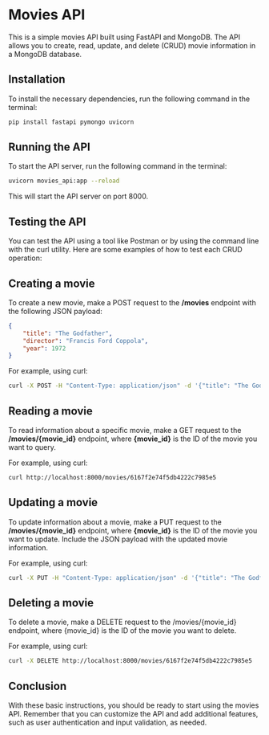 # Movies API
This is a simple movies API built using FastAPI and MongoDB. The API allows you to create, read, update, and delete (CRUD) movie information in a MongoDB database.

## Installation
To install the necessary dependencies, run the following command in the terminal:

```bash
pip install fastapi pymongo uvicorn
```
## Running the API
To start the API server, run the following command in the terminal:

```bash
uvicorn movies_api:app --reload
```
This will start the API server on port 8000.

## Testing the API
You can test the API using a tool like Postman or by using the command line with the curl utility. Here are some examples of how to test each CRUD operation:

## Creating a movie
To create a new movie, make a POST request to the **/movies** endpoint with the following JSON payload:

```json
{
    "title": "The Godfather",
    "director": "Francis Ford Coppola",
    "year": 1972
}
```
For example, using curl:

```bash
curl -X POST -H "Content-Type: application/json" -d '{"title": "The Godfather", "director": "Francis Ford Coppola", "year": 1972}' http://localhost:8000/movies
```
## Reading a movie
To read information about a specific movie, make a GET request to the **/movies/{movie_id}** endpoint, where **{movie_id}** is the ID of the movie you want to query.

For example, using curl:

```bash
curl http://localhost:8000/movies/6167f2e74f5db4222c7985e5
```
## Updating a movie
To update information about a movie, make a PUT request to the **/movies/{movie_id}** endpoint, where **{movie_id}** is the ID of the movie you want to update. Include the JSON payload with the updated movie information.

For example, using curl:

```bash
curl -X PUT -H "Content-Type: application/json" -d '{"title": "The Godfather Part II", "director": "Francis Ford Coppola", "year": 1974}' http://localhost:8000/movies/6167f2e74f5db4222c7985e5
```
## Deleting a movie
To delete a movie, make a DELETE request to the /movies/{movie_id} endpoint, where {movie_id} is the ID of the movie you want to delete.

For example, using curl:

```bash
curl -X DELETE http://localhost:8000/movies/6167f2e74f5db4222c7985e5
```
## Conclusion
With these basic instructions, you should be ready to start using the movies API. Remember that you can customize the API and add additional features, such as user authentication and input validation, as needed.